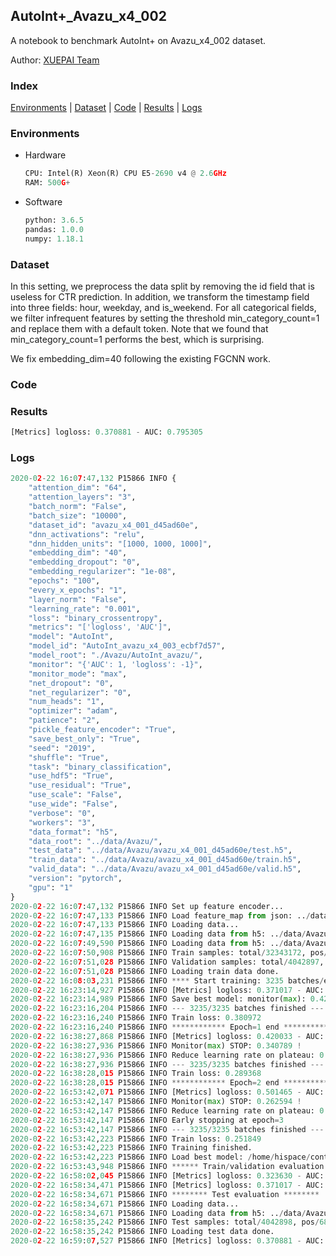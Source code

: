 ## AutoInt+_Avazu_x4_002

A notebook to benchmark AutoInt+ on Avazu_x4_002 dataset.

Author: [XUEPAI Team](https://github.com/xue-pai)


### Index
[Environments](#Environments) | [Dataset](#Dataset) | [Code](#Code) | [Results](#Results) | [Logs](#Logs)

### Environments
+ Hardware

  ```python
  CPU: Intel(R) Xeon(R) CPU E5-2690 v4 @ 2.6GHz
  RAM: 500G+
  ```
+ Software

  ```python
  python: 3.6.5
  pandas: 1.0.0
  numpy: 1.18.1
  ```

### Dataset
In this setting, we preprocess the data split by removing the id field that is useless for CTR prediction. In addition, we transform the timestamp field into three fields: hour, weekday, and is_weekend. For all categorical fields, we filter infrequent features by setting the threshold min_category_count=1 and replace them with a default <OOV> token. Note that we found that min_category_count=1 performs the best, which is surprising.

We fix embedding_dim=40 following the existing FGCNN work.
### Code




### Results
```python
[Metrics] logloss: 0.370881 - AUC: 0.795305
```


### Logs
```python
2020-02-22 16:07:47,132 P15866 INFO {
    "attention_dim": "64",
    "attention_layers": "3",
    "batch_norm": "False",
    "batch_size": "10000",
    "dataset_id": "avazu_x4_001_d45ad60e",
    "dnn_activations": "relu",
    "dnn_hidden_units": "[1000, 1000, 1000]",
    "embedding_dim": "40",
    "embedding_dropout": "0",
    "embedding_regularizer": "1e-08",
    "epochs": "100",
    "every_x_epochs": "1",
    "layer_norm": "False",
    "learning_rate": "0.001",
    "loss": "binary_crossentropy",
    "metrics": "['logloss', 'AUC']",
    "model": "AutoInt",
    "model_id": "AutoInt_avazu_x4_003_ecbf7d57",
    "model_root": "./Avazu/AutoInt_avazu/",
    "monitor": "{'AUC': 1, 'logloss': -1}",
    "monitor_mode": "max",
    "net_dropout": "0",
    "net_regularizer": "0",
    "num_heads": "1",
    "optimizer": "adam",
    "patience": "2",
    "pickle_feature_encoder": "True",
    "save_best_only": "True",
    "seed": "2019",
    "shuffle": "True",
    "task": "binary_classification",
    "use_hdf5": "True",
    "use_residual": "True",
    "use_scale": "False",
    "use_wide": "False",
    "verbose": "0",
    "workers": "3",
    "data_format": "h5",
    "data_root": "../data/Avazu/",
    "test_data": "../data/Avazu/avazu_x4_001_d45ad60e/test.h5",
    "train_data": "../data/Avazu/avazu_x4_001_d45ad60e/train.h5",
    "valid_data": "../data/Avazu/avazu_x4_001_d45ad60e/valid.h5",
    "version": "pytorch",
    "gpu": "1"
}
2020-02-22 16:07:47,132 P15866 INFO Set up feature encoder...
2020-02-22 16:07:47,133 P15866 INFO Load feature_map from json: ../data/Avazu/avazu_x4_001_d45ad60e/feature_map.json
2020-02-22 16:07:47,133 P15866 INFO Loading data...
2020-02-22 16:07:47,135 P15866 INFO Loading data from h5: ../data/Avazu/avazu_x4_001_d45ad60e/train.h5
2020-02-22 16:07:49,590 P15866 INFO Loading data from h5: ../data/Avazu/avazu_x4_001_d45ad60e/valid.h5
2020-02-22 16:07:50,908 P15866 INFO Train samples: total/32343172, pos/5492052, neg/26851120, ratio/16.98%
2020-02-22 16:07:51,028 P15866 INFO Validation samples: total/4042897, pos/686507, neg/3356390, ratio/16.98%
2020-02-22 16:07:51,028 P15866 INFO Loading train data done.
2020-02-22 16:08:03,231 P15866 INFO **** Start training: 3235 batches/epoch ****
2020-02-22 16:23:14,927 P15866 INFO [Metrics] logloss: 0.371017 - AUC: 0.795091
2020-02-22 16:23:14,989 P15866 INFO Save best model: monitor(max): 0.424074
2020-02-22 16:23:16,204 P15866 INFO --- 3235/3235 batches finished ---
2020-02-22 16:23:16,240 P15866 INFO Train loss: 0.380972
2020-02-22 16:23:16,240 P15866 INFO ************ Epoch=1 end ************
2020-02-22 16:38:27,868 P15866 INFO [Metrics] logloss: 0.420033 - AUC: 0.760823
2020-02-22 16:38:27,936 P15866 INFO Monitor(max) STOP: 0.340789 !
2020-02-22 16:38:27,936 P15866 INFO Reduce learning rate on plateau: 0.000100
2020-02-22 16:38:27,936 P15866 INFO --- 3235/3235 batches finished ---
2020-02-22 16:38:28,015 P15866 INFO Train loss: 0.289368
2020-02-22 16:38:28,015 P15866 INFO ************ Epoch=2 end ************
2020-02-22 16:53:42,071 P15866 INFO [Metrics] logloss: 0.501465 - AUC: 0.764058
2020-02-22 16:53:42,147 P15866 INFO Monitor(max) STOP: 0.262594 !
2020-02-22 16:53:42,147 P15866 INFO Reduce learning rate on plateau: 0.000010
2020-02-22 16:53:42,147 P15866 INFO Early stopping at epoch=3
2020-02-22 16:53:42,147 P15866 INFO --- 3235/3235 batches finished ---
2020-02-22 16:53:42,223 P15866 INFO Train loss: 0.251849
2020-02-22 16:53:42,223 P15866 INFO Training finished.
2020-02-22 16:53:42,223 P15866 INFO Load best model: /home/hispace/container/data/xxx/FuxiCTR/benchmarks/Avazu/AutoInt_avazu/avazu_x4_001_d45ad60e/AutoInt_avazu_x4_003_ecbf7d57_avazu_x4_001_d45ad60e_model.ckpt
2020-02-22 16:53:43,948 P15866 INFO ****** Train/validation evaluation ******
2020-02-22 16:58:02,045 P15866 INFO [Metrics] logloss: 0.323630 - AUC: 0.867607
2020-02-22 16:58:34,471 P15866 INFO [Metrics] logloss: 0.371017 - AUC: 0.795091
2020-02-22 16:58:34,671 P15866 INFO ******** Test evaluation ********
2020-02-22 16:58:34,671 P15866 INFO Loading data...
2020-02-22 16:58:34,671 P15866 INFO Loading data from h5: ../data/Avazu/avazu_x4_001_d45ad60e/test.h5
2020-02-22 16:58:35,242 P15866 INFO Test samples: total/4042898, pos/686507, neg/3356391, ratio/16.98%
2020-02-22 16:58:35,242 P15866 INFO Loading test data done.
2020-02-22 16:59:07,527 P15866 INFO [Metrics] logloss: 0.370881 - AUC: 0.795305

```
